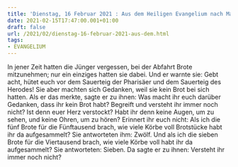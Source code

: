 ```yaml
---
title: 'Dienstag, 16 Februar 2021 : Aus dem Heiligen Evangelium nach Markus - Mk 8,14-21.'
date: 2021-02-15T17:47:00.001+01:00
draft: false
url: /2021/02/dienstag-16-februar-2021-aus-dem.html
tags: 
- EVANGELIUM
---
```


In jener Zeit hatten die Jünger vergessen, bei der Abfahrt Brote mitzunehmen; nur ein einziges hatten sie dabei. Und er warnte sie: Gebt acht, hütet euch vor dem Sauerteig der Pharisäer und dem Sauerteig des Herodes! Sie aber machten sich Gedanken, weil sie kein Brot bei sich hatten. Als er das merkte, sagte er zu ihnen: Was macht ihr euch darüber Gedanken, dass ihr kein Brot habt? Begreift und versteht ihr immer noch nicht? Ist denn euer Herz verstockt? Habt ihr denn keine Augen, um zu sehen, und keine Ohren, um zu hören? Erinnert ihr euch nicht: Als ich die fünf Brote für die Fünftausend brach, wie viele Körbe voll Brotstücke habt ihr da aufgesammelt? Sie antworteten ihm: Zwölf. Und als ich die sieben Brote für die Viertausend brach, wie viele Körbe voll habt ihr da aufgesammelt? Sie antworteten: Sieben. Da sagte er zu ihnen: Versteht ihr immer noch nicht?